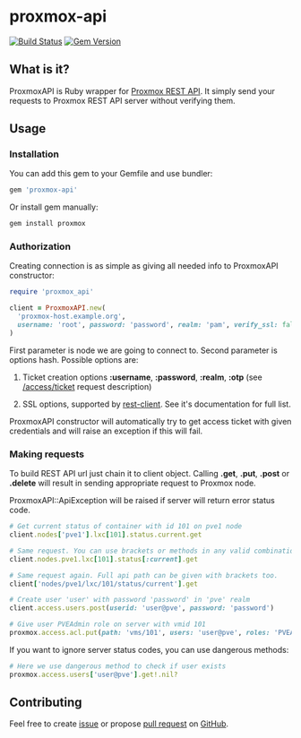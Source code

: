 # proxmox-api
[![Build Status](https://travis-ci.com/L-Eugene/proxmox-api.svg?branch=master)](https://travis-ci.com/L-Eugene/proxmox-api)
[![Gem Version](https://badge.fury.io/rb/proxmox-api.svg)](https://badge.fury.io/rb/proxmox-api)

## What is it?
ProxmoxAPI is Ruby wrapper for [Proxmox REST API](https://pve.proxmox.com/pve-docs/api-viewer/index.html). 
It simply send your requests to Proxmox REST API server without verifying them. 

## Usage

### Installation

You can add this gem to your Gemfile and use bundler:
```ruby
gem 'proxmox-api'
```

Or install gem manually:
```bash
gem install proxmox
```
### Authorization

Creating connection is as simple as giving all needed info to ProxmoxAPI constructor:

```ruby
require 'proxmox_api'

client = ProxmoxAPI.new(
  'proxmox-host.example.org',
  username: 'root', password: 'password', realm: 'pam', verify_ssl: false
)
``` 

First parameter is node we are going to connect to.
Second parameter is options hash. Possible options are: 
1. Ticket creation options **:username**, **:password**, **:realm**, **:otp**
   (see [/access/ticket](https://pve.proxmox.com/pve-docs/api-viewer/index.html#/access/ticket) request description)
    
1. SSL options, supported by [rest-client](https://github.com/rest-client/rest-client).
   See it's documentation for full list.

ProxmoxAPI constructor will automatically try to get access ticket with given credentials
and will raise an exception if this will fail.    

### Making requests

To build REST API url just chain it to client object. 
Calling **.get**, **.put**, **.post** or **.delete** will result in sending
appropriate request to Proxmox node. 

ProxmoxAPI::ApiException will be raised if server will return error status code.

```ruby
# Get current status of container with id 101 on pve1 node
client.nodes['pve1'].lxc[101].status.current.get

# Same request. You can use brackets or methods in any valid combination.
client.nodes.pve1.lxc[101].status[:current].get

# Same request again. Full api path can be given with brackets too.
client['nodes/pve1/lxc/101/status/current'].get

# Create user 'user' with password 'password' in 'pve' realm
client.access.users.post(userid: 'user@pve', password: 'password')

# Give user PVEAdmin role on server with vmid 101 
proxmox.access.acl.put(path: 'vms/101', users: 'user@pve', roles: 'PVEAdmin')
```

If you want to ignore server status codes, you can use dangerous methods:
```ruby
# Here we use dangerous method to check if user exists
proxmox.access.users['user@pve'].get!.nil?
```

## Contributing

Feel free to create [issue](https://github.com/L-Eugene/proxmox-api/issues) 
or propose [pull request](https://github.com/L-Eugene/proxmox-api/pulls) on [GitHub](https://github.com/L-Eugene/proxmox-api).